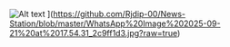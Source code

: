 ![Alt text]([[image_url](https://github.com/Rjdip-00/News-Station/blob/6b17cfd3beed51c08b2cb96338fecbe33aaba7a0/WhatsApp%20Image%202025-09-21%20at%2017.54.31_2c9ff1d3.jpg))
](https://github.com/Rjdip-00/News-Station/blob/master/WhatsApp%20Image%202025-09-21%20at%2017.54.31_2c9ff1d3.jpg?raw=true)
